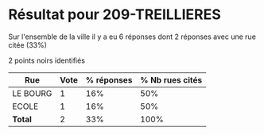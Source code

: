 # Résultat pour 209-TREILLIERES

Sur l'ensemble de la ville il y a eu 6 réponses dont 2 réponses avec une rue citée (33%)

2 points noirs identifiés

| Rue | Vote | % réponses | % Nb rues cités|
|-----|------|------------|----------------|
| LE BOURG | 1 | 16% | 50%|
| ECOLE | 1 | 16% | 50%|
| **Total** | 2 | 33% | 100%|
